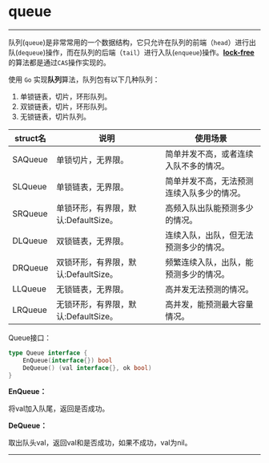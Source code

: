# queue

-----

队列(`queue`)是非常常用的一个数据结构，它只允许在队列的前端（`head`）进行出队(`dequeue`)操作，而在队列的后端（`tail`）进行入队(`enqueue`)操作。[**lock-free**][1]的算法都是通过`CAS`操作实现的。

使用 `Go` 实现**队列**算法，队列包有以下几种队列：

1. 单锁链表，切片，环形队列。
2. 双锁链表，切片，环形队列。
3. 无锁链表，切片队列。

| struct名 | 说明                                 | 使用场景                                   |
| -------- | ------------------------------------ | ------------------------------------------ |
| SAQueue  | 单锁切片，无界限。                   | 简单并发不高，或者连续入队不多的情况。     |
| SLQueue  | 单锁链表，无界限。                   | 简单并发不高，无法预测连续入队多少的情况。 |
| SRQueue  | 单锁环形，有界限，默认:DefaultSize。 | 高频入队出队能预测多少的情况。             |
| DLQueue  | 双锁链表，无界限。                   | 连续入队，出队，但无法预测多少的情况。     |
| DRQueue  | 双锁环形，有界限，默认:DefaultSize。 | 频繁连续入队，出队，能预测多少的情况。     |
| LLQueue  | 无锁链表，无界限。                   | 高并发无法预测的情况。                     |
| LRQueue  | 无锁环形，有界限，默认:DefaultSize。 | 高并发，能预测最大容量情况。               |

Queue接口：

```go
type Queue interface {
	EnQueue(interface{}) bool
	DeQueue() (val interface{}, ok bool)
}
```

**EnQueue：**

将val加入队尾，返回是否成功。

**DeQueue：**

取出队头val，返回val和是否成功，如果不成功，val为nil。



-----




[1]: https://www.cs.rochester.edu/u/scott/papers/1996_PODC_queues.pdf

